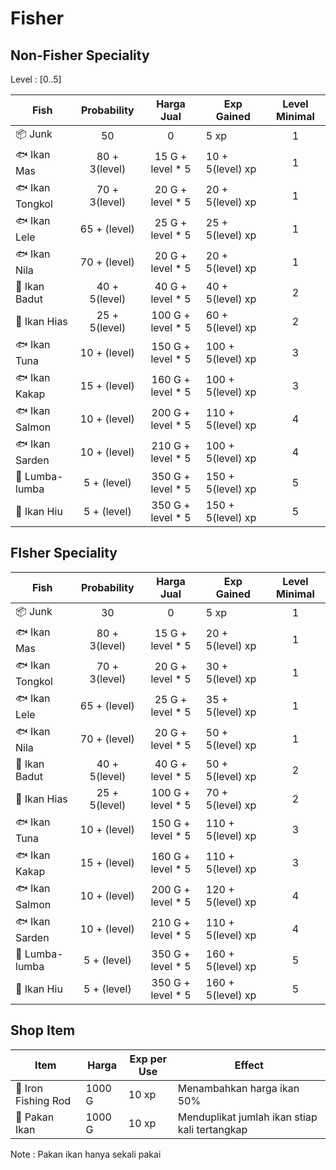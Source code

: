 # Fisher

## Non-Fisher Speciality

Level : [0..5]

| Fish            |  Probability  |     Harga Jual     | Exp Gained        | Level Minimal |
| --------------- | :-----------: | :----------------: | ----------------- | :-----------: |
| 📦 Junk         |      50       |         0          | 5 xp              |       1       |
| 🐟 Ikan Mas     | 80 + 3(level) | 15 G + level \* 5  | 10 + 5(level) xp  |       1       |
| 🐟 Ikan Tongkol | 70 + 3(level) | 20 G + level \* 5  | 20 + 5(level) xp  |       1       |
| 🐟 Ikan Lele    | 65 + (level)  | 25 G + level \* 5  | 25 + 5(level) xp  |       1       |
| 🐟 Ikan Nila    | 70 + (level)  | 20 G + level \* 5  | 20 + 5(level) xp  |       1       |
| 🐡 Ikan Badut   | 40 + 5(level) | 40 G + level \* 5  | 40 + 5(level) xp  |       2       |
| 🐠 Ikan Hias    | 25 + 5(level) | 100 G + level \* 5 | 60 + 5(level) xp  |       2       |
| 🐟 Ikan Tuna    | 10 + (level)  | 150 G + level \* 5 | 100 + 5(level) xp |       3       |
| 🐟 Ikan Kakap   | 15 + (level)  | 160 G + level \* 5 | 100 + 5(level) xp |       3       |
| 🐟 Ikan Salmon  | 10 + (level)  | 200 G + level \* 5 | 110 + 5(level) xp |       4       |
| 🐟 Ikan Sarden  | 10 + (level)  | 210 G + level \* 5 | 100 + 5(level) xp |       4       |
| 🐬 Lumba-lumba  |  5 + (level)  | 350 G + level \* 5 | 150 + 5(level) xp |       5       |
| 🦈 Ikan Hiu     |  5 + (level)  | 350 G + level \* 5 | 150 + 5(level) xp |       5       |

## FIsher Speciality

| Fish            |  Probability  |     Harga Jual     | Exp Gained        | Level Minimal |
| --------------- | :-----------: | :----------------: | ----------------- | :-----------: |
| 📦 Junk         |      30       |         0          | 5 xp              |       1       |
| 🐟 Ikan Mas     | 80 + 3(level) | 15 G + level \* 5  | 20 + 5(level) xp  |       1       |
| 🐟 Ikan Tongkol | 70 + 3(level) | 20 G + level \* 5  | 30 + 5(level) xp  |       1       |
| 🐟 Ikan Lele    | 65 + (level)  | 25 G + level \* 5  | 35 + 5(level) xp  |       1       |
| 🐟 Ikan Nila    | 70 + (level)  | 20 G + level \* 5  | 50 + 5(level) xp  |       1       |
| 🐡 Ikan Badut   | 40 + 5(level) | 40 G + level \* 5  | 50 + 5(level) xp  |       2       |
| 🐠 Ikan Hias    | 25 + 5(level) | 100 G + level \* 5 | 70 + 5(level) xp  |       2       |
| 🐟 Ikan Tuna    | 10 + (level)  | 150 G + level \* 5 | 110 + 5(level) xp |       3       |
| 🐟 Ikan Kakap   | 15 + (level)  | 160 G + level \* 5 | 110 + 5(level) xp |       3       |
| 🐟 Ikan Salmon  | 10 + (level)  | 200 G + level \* 5 | 120 + 5(level) xp |       4       |
| 🐟 Ikan Sarden  | 10 + (level)  | 210 G + level \* 5 | 110 + 5(level) xp |       4       |
| 🐬 Lumba-lumba  |  5 + (level)  | 350 G + level \* 5 | 160 + 5(level) xp |       5       |
| 🦈 Ikan Hiu     |  5 + (level)  | 350 G + level \* 5 | 160 + 5(level) xp |       5       |

## Shop Item

| Item                | Harga  | Exp per Use | Effect                                        |
| ------------------- | ------ | ----------- | --------------------------------------------- |
| 🎣 Iron Fishing Rod | 1000 G | 10 xp       | Menambahkan harga ikan 50%                    |
| 🎣 Pakan Ikan       | 1000 G | 10 xp       | Menduplikat jumlah ikan stiap kali tertangkap |

Note : Pakan ikan hanya sekali pakai
